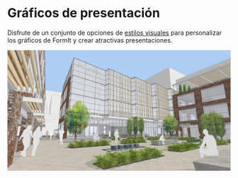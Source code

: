 # Gráficos de presentación

Disfrute de un conjunto de opciones de [estilos visuales](../tool-library/visual-styles.md) para personalizar los gráficos de FormIt y crear atractivas presentaciones.

![](../.gitbook/assets/screen1.jpg)

